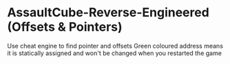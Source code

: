 # AssaultCube-Reverse-Engineered (Offsets & Pointers)
Use cheat engine to find pointer and offsets
Green coloured address means it is statically assigned and won't be changed when you restarted the game
